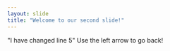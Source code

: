```yaml
---
layout: slide
title: "Welcome to our second slide!"
---
```

"I have changed line 5"
Use the left arrow to go back!

